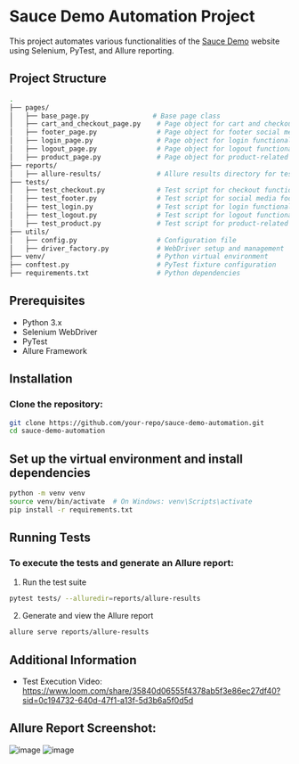 # Sauce Demo Automation Project

This project automates various functionalities of the [Sauce Demo](https://www.saucedemo.com/) website using Selenium, PyTest, and Allure reporting.

## Project Structure

```bash
.
├── pages/
│   ├── base_page.py                # Base page class
│   ├── cart_and_checkout_page.py    # Page object for cart and checkout
│   ├── footer_page.py               # Page object for footer social media links
│   ├── login_page.py                # Page object for login functionality
│   ├── logout_page.py               # Page object for logout functionality
│   ├── product_page.py              # Page object for product-related actions
├── reports/
│   ├── allure-results/              # Allure results directory for test reports
├── tests/
│   ├── test_checkout.py             # Test script for checkout functionality
│   ├── test_footer.py               # Test script for social media footer links
│   ├── test_login.py                # Test script for login functionality
│   ├── test_logout.py               # Test script for logout functionality
│   ├── test_product.py              # Test script for product-related tests
├── utils/
│   ├── config.py                    # Configuration file
│   ├── driver_factory.py            # WebDriver setup and management
├── venv/                            # Python virtual environment
├── conftest.py                      # PyTest fixture configuration
├── requirements.txt                 # Python dependencies

```
## Prerequisites
- Python 3.x
- Selenium WebDriver
- PyTest
- Allure Framework

## Installation

### Clone the repository:

  ```bash
  git clone https://github.com/your-repo/sauce-demo-automation.git
  cd sauce-demo-automation
  ```
## Set up the virtual environment and install dependencies
  ```bash
  python -m venv venv
  source venv/bin/activate  # On Windows: venv\Scripts\activate
  pip install -r requirements.txt
  ```

## Running Tests
### To execute the tests and generate an Allure report:

1. Run the test suite
  ```bash
  pytest tests/ --alluredir=reports/allure-results
  ```
2. Generate and view the Allure report
  ```bash
  allure serve reports/allure-results
  ```
## Additional Information
- Test Execution Video: https://www.loom.com/share/35840d06555f4378ab5f3e86ec27df40?sid=0c194732-640d-47f1-a13f-5d3b6a5f0d5d
## Allure Report Screenshot:
![image](https://github.com/user-attachments/assets/24d548b4-4b27-4b5a-804d-293f14eeeff2)
![image](https://github.com/user-attachments/assets/550d7a18-0e1c-4adc-8c1a-d34007c9b1c5)



